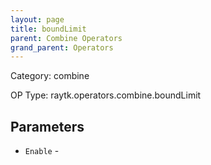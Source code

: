```yaml
---
layout: page
title: boundLimit
parent: Combine Operators
grand_parent: Operators
---
```


Category: combine

OP Type: raytk.operators.combine.boundLimit

## Parameters

* `Enable` -

